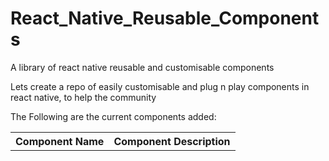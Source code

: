 # React_Native_Reusable_Components
A library of react native reusable and customisable components

Lets create a repo of easily customisable and plug n play components in react native, to help the community

The Following are the current components added:<br/>
<table>
  <th>Component Name</th>
  <th>Component Description</th>
 </table>
